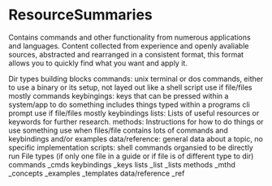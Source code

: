 # ResourceSummaries

Contains commands and other functionality from numerous applications and languages.
Content collected from experience and openly avaliable sources, abstracted and rearranged in a consistent format, this format allows you to quickly find what you want and apply it.

Dir types
    building blocks
        commands: unix terminal or dos commands, either to use a binary or its setup, not layed out like a shell script
            use if file/files mostly commands
        keybingings: keys that can be pressed within a system/app to do something
            includes things typed within a programs cli prompt
            use if file/files mostly keybindings
        lists: Lists of useful resources or keywords for further research.
    methods: Instructions for how to do things or use something
        use when files/file contains lots of commands and keybindings and/or examples
    data/reference: general data about a topic, no specific implementation
    scripts: shell commands organsied to be directly run
File types (if only one file in a guide or if file is of different type to dir)
    commands
        _cmds
    keybindings
        _keys
    lists
        _list
        _lists
    methods
        _mthd
        _concepts
        _examples 
        _templates
    data/reference
        _ref
    
